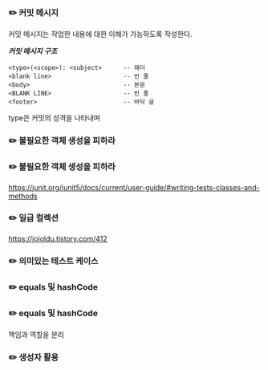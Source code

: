 ### ✏️ 커밋 메시지

커밋 메시지는 작업한 내용에 대한 이해가 가능하도록 작성한다.

***커밋 메시지 구조***

```
<type>(<scope>): <subject>      -- 헤더
<blank line>                    -- 빈 줄
<body>                          -- 본문
<BLANK LINE>                    -- 빈 줄
<footer>                        -- 바닥 글
```

type은 커밋의 성격을 나타내며  

### ✏️ 불필요한 객체 생성을 피하라

### ✏️ 불필요한 객체 생성을 피하라

https://junit.org/junit5/docs/current/user-guide/#writing-tests-classes-and-methods

### ✏️ 일급 컬렉션

https://jojoldu.tistory.com/412


### ✏️ 의미있는 테스트 케이스


### ✏️ equals 및 hashCode 


### ✏️ equals 및 hashCode
책임과 역할을 분리

### ✏️ 생성자 활용

